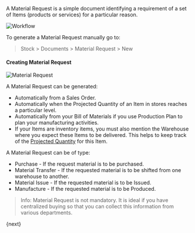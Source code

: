 A Material Request is a simple document identifying a requirement of a set of
Items (products or services) for a particular reason.

![Workflow]({{docs_base_url}}/assets/old_images/erpnext/material-request-workflow.jpg)

To generate a Material Request manually go to:

> Stock > Documents > Material Request > New

#### Creating Material Request 

<img class="screenshot" alt="Material Request" src="{{docs_base_url}}/assets/img/buying/material-request.png">

A Material Request can be generated:

  * Automatically from a Sales Order.
  * Automatically when the Projected Quantity of an Item in stores reaches a particular level.
  * Automatically from your Bill of Materials if you use Production Plan to plan your manufacturing activities.
  * If your Items are inventory items, you must also mention the Warehouse where you expect these Items to be delivered. This helps to keep track of the [Projected Quantity]({{docs_base_url}}/user/manual/en/stock/projected-quantity.html) for this Item.

A Material Request can be of type:

* Purchase - If the request material is to be purchased.
* Material Transfer - If the requested material is to be shifted from one warehouse to another.
* Material Issue - If the requested material is to be Issued.
* Manufacture - If the requested material is to be Produced.

> Info: Material Request is not mandatory. It is ideal if you have centralized
buying so that you can collect this information from various departments.

{next}
